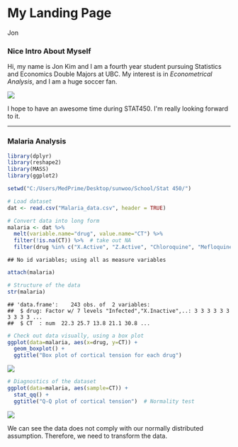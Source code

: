 # My Landing Page
Jon  

### Nice Intro About Myself ###

Hi, my name is Jon Kim and I am a fourth year student pursuing Statistics and Economics Double Majors at UBC.
My interest is in *Econometrical Analysis*, and I am a huge soccer fan.

![](next-gen-nike-mercurial-superfly-v-2.jpg)

I hope to have an awesome time during STAT450. I'm really looking forward to it.

---

### Malaria Analysis ###



```r
library(dplyr)
library(reshape2)
library(MASS)
library(ggplot2)
```


```r
setwd("C:/Users/MedPrime/Desktop/sunwoo/School/Stat 450/")

# Load dataset
dat <- read.csv("Malaria_data.csv", header = TRUE)

# Convert data into long form
malaria <- dat %>% 
  melt(variable.name="drug", value.name="CT") %>% 
  filter(!is.na(CT)) %>%  # take out NA
  filter(drug %in% c("X.Active", "Z.Active", "Chloroquine", "Mefloquine"))  # filter out variables of interest
```

```
## No id variables; using all as measure variables
```

```r
attach(malaria)

# Structure of the data
str(malaria)
```

```
## 'data.frame':	243 obs. of  2 variables:
##  $ drug: Factor w/ 7 levels "Infected","X.Inactive",..: 3 3 3 3 3 3 3 3 3 3 ...
##  $ CT  : num  22.3 25.7 13.8 21.1 30.8 ...
```

```r
# Check out data visually, using a box plot
ggplot(data=malaria, aes(x=drug, y=CT)) + 
  geom_boxplot() + 
  ggtitle("Box plot of cortical tension for each drug")
```

![](JonKim_Intro_files/figure-html/unnamed-chunk-2-1.png)<!-- -->

```r
# Diagnostics of the dataset
ggplot(data=malaria, aes(sample=CT)) + 
  stat_qq() + 
  ggtitle("Q-Q plot of cortical tension")  # Normality test
```

![](JonKim_Intro_files/figure-html/unnamed-chunk-2-2.png)<!-- -->

We can see the data does not comply with our normally distributed assumption. Therefore, we need to transform the data.
